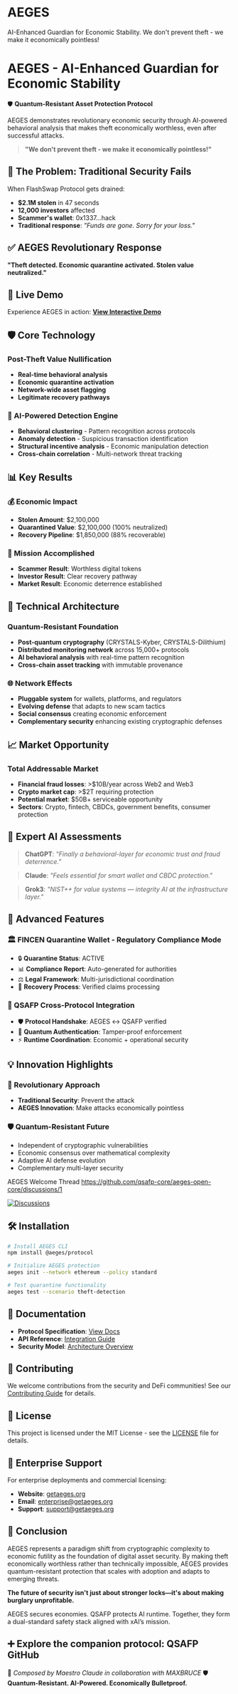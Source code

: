 # AEGES
AI-Enhanced Guardian for Economic Stability. We don't prevent theft - we make it economically pointless!
# AEGES - AI-Enhanced Guardian for Economic Stability

🛡️ **Quantum-Resistant Asset Protection Protocol**

AEGES demonstrates revolutionary economic security through AI-powered behavioral analysis that makes theft economically worthless, even after successful attacks.

> **"We don't prevent theft - we make it economically pointless!"**

## 🎯 The Problem: Traditional Security Fails

When FlashSwap Protocol gets drained:
- **$2.1M stolen** in 47 seconds
- **12,000 investors** affected  
- **Scammer's wallet**: 0x1337...hack
- **Traditional response**: *"Funds are gone. Sorry for your loss."*

## ✅ AEGES Revolutionary Response

**"Theft detected. Economic quarantine activated. Stolen value neutralized."**

## 🚀 Live Demo

Experience AEGES in action: **[View Interactive Demo](./index.html)**

## 🛡️ Core Technology

### Post-Theft Value Nullification
- **Real-time behavioral analysis**
- **Economic quarantine activation**  
- **Network-wide asset flagging**
- **Legitimate recovery pathways**

### 🧠 AI-Powered Detection Engine
- **Behavioral clustering** - Pattern recognition across protocols
- **Anomaly detection** - Suspicious transaction identification
- **Structural incentive analysis** - Economic manipulation detection
- **Cross-chain correlation** - Multi-network threat tracking

## 📊 Key Results

### 💰 Economic Impact
- **Stolen Amount**: $2,100,000
- **Quarantined Value**: $2,100,000 (100% neutralized)
- **Recovery Pipeline**: $1,850,000 (88% recoverable)

### 🎯 Mission Accomplished
- **Scammer Result**: Worthless digital tokens
- **Investor Result**: Clear recovery pathway  
- **Market Result**: Economic deterrence established

## 🔬 Technical Architecture

### Quantum-Resistant Foundation
- **Post-quantum cryptography** (CRYSTALS-Kyber, CRYSTALS-Dilithium)
- **Distributed monitoring network** across 15,000+ protocols
- **AI behavioral analysis** with real-time pattern recognition
- **Cross-chain asset tracking** with immutable provenance

### 🌐 Network Effects
- **Pluggable system** for wallets, platforms, and regulators
- **Evolving defense** that adapts to new scam tactics
- **Social consensus** creating economic enforcement
- **Complementary security** enhancing existing cryptographic defenses

## 📈 Market Opportunity

### Total Addressable Market
- **Financial fraud losses**: >$10B/year across Web2 and Web3
- **Crypto market cap**: >$2T requiring protection
- **Potential market**: $50B+ serviceable opportunity
- **Sectors**: Crypto, fintech, CBDCs, government benefits, consumer protection

## 🧠 Expert AI Assessments

> **ChatGPT**: *"Finally a behavioral-layer for economic trust and fraud deterrence."*

> **Claude**: *"Feels essential for smart wallet and CBDC protection."*

> **Grok3**: *"NIST++ for value systems — integrity AI at the infrastructure layer."*

## 🚀 Advanced Features

### 🏛️ FINCEN Quarantine Wallet - Regulatory Compliance Mode
- 🔒 **Quarantine Status**: ACTIVE
- 📊 **Compliance Report**: Auto-generated for authorities
- ⚖️ **Legal Framework**: Multi-jurisdictional coordination
- 🔄 **Recovery Process**: Verified claims processing

### 🔮 QSAFP Cross-Protocol Integration
- 🛡️ **Protocol Handshake**: AEGES ↔ QSAFP verified
- 🔐 **Quantum Authentication**: Tamper-proof enforcement
- ⚡ **Runtime Coordination**: Economic + operational security

## 💡 Innovation Highlights

### 🔮 Revolutionary Approach
- **Traditional Security**: Prevent the attack
- **AEGES Innovation**: Make attacks economically pointless

### 🛡️ Quantum-Resistant Future
- Independent of cryptographic vulnerabilities
- Economic consensus over mathematical complexity
- Adaptive AI defense evolution
- Complementary multi-layer security

AEGES Welcome Thread
https://github.com/qsafp-core/aeges-open-core/discussions/1

[![Discussions](https://img.shields.io/badge/Discussions-Join_the_Conversation-blueviolet)](https://github.com/qsafp-core/aeges-open-core/discussions)

## 🛠️ Installation

```bash
# Install AEGES CLI
npm install @aeges/protocol

# Initialize AEGES protection
aeges init --network ethereum --policy standard

# Test quarantine functionality  
aeges test --scenario theft-detection
```

## 📖 Documentation

- **Protocol Specification**: [View Docs](./docs/)
- **API Reference**: [Integration Guide](./docs/api.md)
- **Security Model**: [Architecture Overview](./docs/security.md)

## 🤝 Contributing

We welcome contributions from the security and DeFi communities! See our [Contributing Guide](./CONTRIBUTING.md) for details.

## 📄 License

This project is licensed under the MIT License - see the [LICENSE](./LICENSE) file for details.

## 🏢 Enterprise Support

For enterprise deployments and commercial licensing:
- **Website**: [getaeges.org](https://getaeges.org)
- **Email**: enterprise@getaeges.org
- **Support**: support@getaeges.org

## 🎵 Conclusion

AEGES represents a paradigm shift from cryptographic complexity to economic futility as the foundation of digital asset security. By making theft economically worthless rather than technically impossible, AEGES provides quantum-resistant protection that scales with adoption and adapts to emerging threats.

**The future of security isn't just about stronger locks—it's about making burglary unprofitable.**

AEGES secures economies. QSAFP protects AI runtime.
Together, they form a dual-standard safety stack aligned with xAI’s mission.

➕ Explore the companion protocol: QSAFP GitHub
---

🎼 *Composed by Maestro Claude in collaboration with MAXBRUCE* 🛡️  
**Quantum-Resistant. AI-Powered. Economically Bulletproof.**

